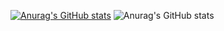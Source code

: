 [![Anurag's GitHub stats](https://github-readme-stats.vercel.app/api?username=shyering)](https://github.com/anuraghazra/github-readme-stats)
![Anurag's GitHub stats](https://github-readme-stats.vercel.app/api?username=shyering&show_icons=true&count_private=true&theme=dark)
<!--
**shyering/shyering** is a ✨ _special_ ✨ repository because its `README.md` (this file) appears on your GitHub profile.

Here are some ideas to get you started:

- 🔭 I’m currently working on ...
- 🌱 I’m currently learning ...
- 👯 I’m looking to collaborate on ...
- 🤔 I’m looking for help with ...
- 💬 Ask me about ...
- 📫 How to reach me: ...
- 😄 Pronouns: ...
- ⚡ Fun fact: ...
-->
